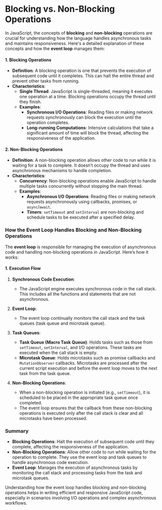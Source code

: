 # Blocking vs. Non-Blocking Operations

In JavaScript, the concepts of **blocking** and **non-blocking** operations are crucial for understanding how the language handles asynchronous tasks and maintains responsiveness. Here's a detailed explanation of these concepts and how the **event loop** manages them:

#### **1. Blocking Operations**

- **Definition**: A blocking operation is one that prevents the execution of subsequent code until it completes. This can halt the entire thread and prevent other tasks from running.
- **Characteristics**:
  - **Single Thread**: JavaScript is single-threaded, meaning it executes one operation at a time. Blocking operations occupy the thread until they finish.
  - **Examples**:
    - **Synchronous I/O Operations**: Reading files or making network requests synchronously can block the execution until the operation completes.
    - **Long-running Computations**: Intensive calculations that take a significant amount of time will block the thread, affecting the responsiveness of the application.

#### **2. Non-Blocking Operations**

- **Definition**: A non-blocking operation allows other code to run while it is waiting for a task to complete. It doesn’t occupy the thread and uses asynchronous mechanisms to handle completion.
- **Characteristics**:
  - **Concurrency**: Non-blocking operations enable JavaScript to handle multiple tasks concurrently without stopping the main thread.
  - **Examples**:
    - **Asynchronous I/O Operations**: Reading files or making network requests asynchronously using callbacks, promises, or `async`/`await`.
    - **Timers**: `setTimeout` and `setInterval` are non-blocking and schedule tasks to be executed after a specified delay.

### How the Event Loop Handles Blocking and Non-Blocking Operations

The **event loop** is responsible for managing the execution of asynchronous code and handling non-blocking operations in JavaScript. Here’s how it works:

#### **1. Execution Flow**

1. **Synchronous Code Execution**:

   - The JavaScript engine executes synchronous code in the call stack. This includes all the functions and statements that are not asynchronous.

2. **Event Loop**:

   - The event loop continually monitors the call stack and the task queues (task queue and microtask queue).

3. **Task Queues**:

   - **Task Queue (Macro Task Queue)**: Holds tasks such as those from `setTimeout`, `setInterval`, and I/O operations. These tasks are executed when the call stack is empty.
   - **Microtask Queue**: Holds microtasks such as promise callbacks and `MutationObserver` callbacks. Microtasks are processed after the current script execution and before the event loop moves to the next task from the task queue.

4. **Non-Blocking Operations**:
   - When a non-blocking operation is initiated (e.g., `setTimeout`), it is scheduled to be placed in the appropriate task queue once completed.
   - The event loop ensures that the callback from these non-blocking operations is executed only after the call stack is clear and all microtasks have been processed.

### Summary

- **Blocking Operations**: Halt the execution of subsequent code until they complete, affecting the responsiveness of the application.
- **Non-Blocking Operations**: Allow other code to run while waiting for the operation to complete. They use the event loop and task queues to handle asynchronous code execution.
- **Event Loop**: Manages the execution of asynchronous tasks by monitoring the call stack and processing tasks from the task and microtask queues.

Understanding how the event loop handles blocking and non-blocking operations helps in writing efficient and responsive JavaScript code, especially in scenarios involving I/O operations and complex asynchronous workflows.
